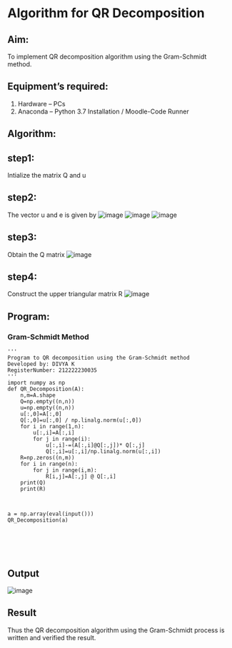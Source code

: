 # Algorithm for QR Decomposition
## Aim:
To implement QR decomposition algorithm using the Gram-Schmidt method.
## Equipment’s required:
1.	Hardware – PCs
2.	Anaconda – Python 3.7 Installation / Moodle-Code Runner
## Algorithm:
## step1:
Intialize the matrix Q and u
## step2:
The vector u and e is given by 
![image](https://github.com/divyakumars/QRdecomposition/assets/119393621/0744933e-278a-4aa5-8bd6-7e2de6578ead) 
![image](https://github.com/divyakumars/QRdecomposition/assets/119393621/c44352fa-9f39-472a-9d6a-f76e313899b6)
![image](https://github.com/divyakumars/QRdecomposition/assets/119393621/190db081-ab66-4cfc-b344-4aaf79ae732f)

## step3:
Obtain the Q matrix
![image](https://github.com/divyakumars/QRdecomposition/assets/119393621/3e69cf93-d2d4-49e0-923f-b7b2cace2969)

## step4:
Construct the upper triangular matrix R ![image](https://github.com/divyakumars/QRdecomposition/assets/119393621/3ccdefff-5b46-4ce4-aaa3-326f7fc55817)


## Program:
### Gram-Schmidt Method
```
''' 
Program to QR decomposition using the Gram-Schmidt method
Developed by: DIVYA K
RegisterNumber: 212222230035
'''
import numpy as np
def QR_Decomposition(A):
    n,m=A.shape
    Q=np.empty((n,n))
    u=np.empty((n,n))
    u[:,0]=A[:,0]
    Q[:,0]=u[:,0] / np.linalg.norm(u[:,0])
    for i in range(1,n):
        u[:,i]=A[:,i]
        for j in range(i):
            u[:,i]-=(A[:,i]@Q[:,j])* Q[:,j]
            Q[:,i]=u[:,i]/np.linalg.norm(u[:,i])
    R=np.zeros((n,m))
    for i in range(n):
        for j in range(i,m):
            R[i,j]=A[:,j] @ Q[:,i]
    print(Q)
    print(R)
    
    
    
a = np.array(eval(input()))
QR_Decomposition(a)






```

## Output
![image](https://github.com/divyakumars/QRdecomposition/assets/119393621/b64e3db4-82ca-460a-b390-7204265c9151)


## Result
Thus the QR decomposition algorithm using the Gram-Schmidt process is written and verified the result.
